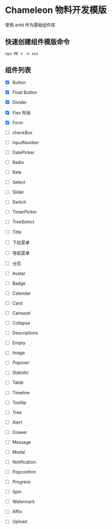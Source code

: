 # Chameleon 物料开发模版

使用 antd 作为基础组件库

## 快速创建组件模版命令

```shell
npx ME c -n xxx
```

## 组件列表

- [x] Button
- [x] Float Button
- [x] Divider
- [x] Flex 布局
- [x] Form
- [ ] checkBox
- [ ] InputNumber
- [ ] DatePicker
- [ ] Radio
- [ ] Rate
- [ ] Select
- [ ] Slider
- [ ] Switch
- [ ] TimerPicker
- [ ] TreeSelect
- [ ] Title
- [ ] 下拉菜单
- [ ] 导航菜单
- [ ] 分页

- [ ] Avatar
- [ ] Badge
- [ ] Calendar
- [ ] Card
- [ ] Carousel
- [ ] Collapse
- [ ] Descriptions
- [ ] Empty
- [ ] Image
- [ ] Popover
- [ ] Statistic
- [ ] Table
- [ ] Timeline
- [ ] Tooltip
- [ ] Tree
- [ ] Alert
- [ ] Drawer
- [ ] Message
- [ ] Modal
- [ ] Notification
- [ ] Popconfirm
- [ ] Progress
- [ ] Spin
- [ ] Watermark
- [ ] Affix
- [ ] Upload
